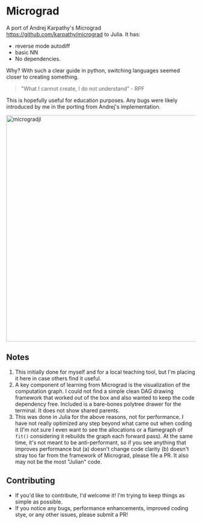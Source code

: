 # Micrograd

A port of Andrej Karpathy's Micrograd https://github.com/karpathy/micrograd to Julia. It has:
 - reverse mode autodiff
 - basic NN
 - No dependencies.

Why? With such a clear guide in python, switching languages seemed closer to creating something.
>"What I cannot create, I do not understand"
\- RPF

This is hopefully useful for education purposes. Any bugs were likely introduced by me in the porting from Andrej's implementation.

<img width="600" alt="microgradjl" src="https://user-images.githubusercontent.com/77357202/224461178-562ae5e3-1eec-48e9-b4f3-6b5ae221a74d.png">


## Notes

1. This initially done for myself and for a local teaching tool, but I'm placing it here in case others find it useful.
2. A key component of learning from Micrograd is the visualization of the computation graph. I could not find a simple clean DAG drawing framework that worked out of the box and also wanted to keep the code dependency free. Included is a bare-bones polytree drawer for the terminal. It does not show shared parents.
3. This was done in Julia for the above reasons, not for performance. I have not really optimized any step beyond what came out when coding it (I'm not sure I even want to see the allocations or a flamegraph of `fit()` considering it rebuilds the graph each forward pass). At the same time, it's not meant to be anti-performant, so if you see anything that improves performance but (a) doesn't change code clarity (b) doesn't stray too far from the framework of Micrograd, please file a PR. It also may not be the most "Julian" code.

## Contributing

- If you'd like to contribute, I'd welcome it! I'm trying to keep things as simple as possible.
- If you notice any bugs, performance enhancements, improved coding stye, or any other issues, please submit a PR!


